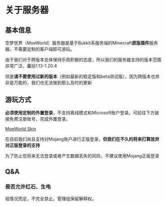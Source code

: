 # 关于服务器
## 基本信息
空梦世界（MoeWorld）服务器是基于Bukkit系服务端的Minecraft**原版插件**服务器。不需要定制的客户端即可游玩。

由于我们对于跨版本总体保持乐观积极的态度，所以我们的服务器支持的版本范围非常广泛，囊括1.13-1.20.4

但是**请不要使用过新的版本**（例如最新的稳定版和beta测试版），因为跨版本也并非是万能的，我们也无法做到那么及时的更新

## 游玩方式
**必须使用定制的外置登录**，不支持离线模式和Microsoft账户登录。可前往下方链接免费注册账号，完成外置登录。

[MoeWorld Skin](https://skin.moeworld.top)

在目前我们尚且支持对Mojang账户进行正版登录，**但我们在不久的将来打算放弃对正版登录的支持**

为了防止您将来无法登录或者产生数据丢失的风险，不建议使用Mojang正版登录

## Q&A

### 是否允许红石、生电
视情况而定，不完全禁止。管理组保留解释权。

